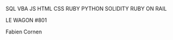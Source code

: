SQL VBA JS HTML CSS RUBY PYTHON SOLIDITY RUBY ON RAIL

LE WAGON #801


<!---
Nikkei225/Nikkei225 is a ✨ special ✨ repository because its `README.md` (this file) appears on your GitHub profile.
You can click the Preview link to take a look at your changes.
--->

Fabien Cornen
